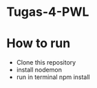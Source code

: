 # Tugas-4-PWL


# How to run
- Clone this repository
- install nodemon 
- run in terminal npm install
